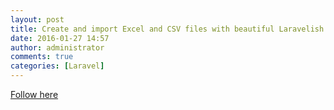 ```yaml
---
layout: post
title: Create and import Excel and CSV files with beautiful Laravelish code
date: 2016-01-27 14:57
author: administrator
comments: true
categories: [Laravel]
---
```

<a href="http://www.maatwebsite.nl/laravel-excel/docs" target="_blank">Follow here</a>
